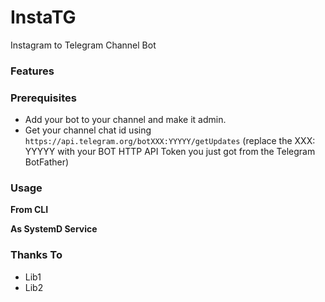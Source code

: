 # InstaTG

Instagram to Telegram Channel Bot

### Features


### Prerequisites

* Add your bot to your channel and make it admin.
* Get your channel chat id using `https://api.telegram.org/botXXX:YYYYY/getUpdates` (replace the XXX: YYYYY with your BOT HTTP API Token you just got from the Telegram BotFather)


### Usage

**From CLI**

**As SystemD Service**

### Thanks To

* Lib1
* Lib2

